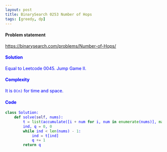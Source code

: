 ```yaml
---
layout: post
title: BinarySearch 0253 Number of Hops
tags: [greedy, dp]
---
```


#### Problem statement

<a href="https://binarysearch.com/problems/Number-of-Hops/"> <font color = blue>https://binarysearch.com/problems/Number-of-Hops/

#### Solution
Equal to Leetcode 0045. Jump Game II.

#### Complexity
It is `O(n)` for time and space.

#### Code
```python
class Solution:
    def solve(self, nums):
        t = list(accumulate([i + num for i, num in enumerate(nums)], max))
        ind, q = 0, 0
        while ind < len(nums) - 1:
            ind = t[ind]
            q += 1
        return q
```
